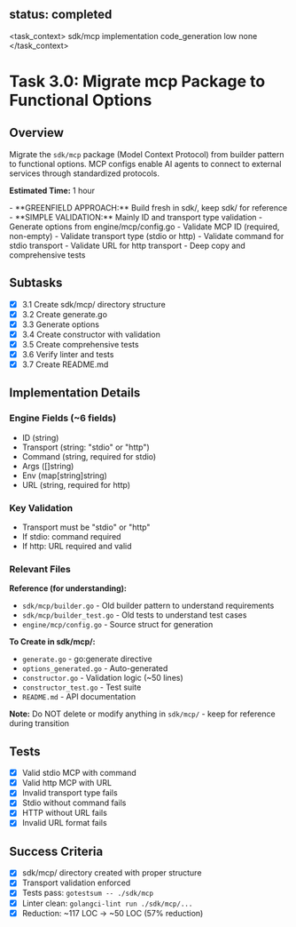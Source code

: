 ## status: completed

<task_context>
<domain>sdk/mcp</domain>
<type>implementation</type>
<scope>code_generation</scope>
<complexity>low</complexity>
<dependencies>none</dependencies>
</task_context>

# Task 3.0: Migrate mcp Package to Functional Options

## Overview

Migrate the `sdk/mcp` package (Model Context Protocol) from builder pattern to functional options. MCP configs enable AI agents to connect to external services through standardized protocols.

**Estimated Time:** 1 hour

<critical>
- **GREENFIELD APPROACH:** Build fresh in sdk/, keep sdk/ for reference
- **SIMPLE VALIDATION:** Mainly ID and transport type validation
</critical>

<requirements>
- Generate options from engine/mcp/config.go
- Validate MCP ID (required, non-empty)
- Validate transport type (stdio or http)
- Validate command for stdio transport
- Validate URL for http transport
- Deep copy and comprehensive tests
</requirements>

## Subtasks

- [x] 3.1 Create sdk/mcp/ directory structure
- [x] 3.2 Create generate.go
- [x] 3.3 Generate options
- [x] 3.4 Create constructor with validation
- [x] 3.5 Create comprehensive tests
- [x] 3.6 Verify linter and tests
- [x] 3.7 Create README.md

## Implementation Details

### Engine Fields (~6 fields)
- ID (string)
- Transport (string: "stdio" or "http")
- Command (string, required for stdio)
- Args ([]string)
- Env (map[string]string)
- URL (string, required for http)

### Key Validation
- Transport must be "stdio" or "http"
- If stdio: command required
- If http: URL required and valid

### Relevant Files

**Reference (for understanding):**
- `sdk/mcp/builder.go` - Old builder pattern to understand requirements
- `sdk/mcp/builder_test.go` - Old tests to understand test cases
- `engine/mcp/config.go` - Source struct for generation

**To Create in sdk/mcp/:**
- `generate.go` - go:generate directive
- `options_generated.go` - Auto-generated
- `constructor.go` - Validation logic (~50 lines)
- `constructor_test.go` - Test suite
- `README.md` - API documentation

**Note:** Do NOT delete or modify anything in `sdk/mcp/` - keep for reference during transition

## Tests
- [x] Valid stdio MCP with command
- [x] Valid http MCP with URL
- [x] Invalid transport type fails
- [x] Stdio without command fails
- [x] HTTP without URL fails
- [x] Invalid URL format fails

## Success Criteria
- [x] sdk/mcp/ directory created with proper structure
- [x] Transport validation enforced
- [x] Tests pass: `gotestsum -- ./sdk/mcp`
- [x] Linter clean: `golangci-lint run ./sdk/mcp/...`
- [x] Reduction: ~117 LOC → ~50 LOC (57% reduction)
